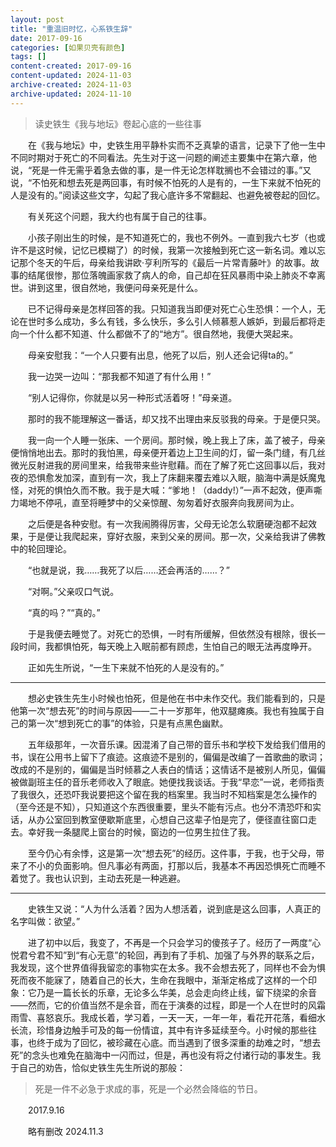 ```yaml
---
layout: post
title: "重温旧时忆，心系铁生辞"
date: 2017-09-16
categories: [如果贝壳有颜色]
tags: []
content-created: 2017-09-16
content-updated: 2024-11-03
archive-created: 2024-11-03
archive-updated: 2024-11-10
---
```


> 读史铁生《我与地坛》卷起心底的一些往事

　　在《我与地坛》中，史铁生用平静朴实而不乏真挚的语言，记录下了他一生中不同时期对于死亡的不同看法。先生对于这一问题的阐述主要集中在第六章，他说，“死是一件无需乎着急去做的事，是一件无论怎样耽搁也不会错过的事。”又说，“不怕死和想去死是两回事，有时候不怕死的人是有的，一生下来就不怕死的人是没有的。”阅读这些文字，勾起了我心底许多不常翻起、也避免被卷起的回忆。

　　有关死这个问题，我大约也有属于自己的往事。

　　小孩子刚出生的时候，是不知道死亡的，我也不例外。一直到我六七岁（也或许不是这时候，记忆已模糊了）的时候，我第一次接触到死亡这一新名词。难以忘记那个冬天的午后，母亲给我讲欧·亨利所写的《最后一片常青藤叶》的故事。故事的结尾很惨，那位落魄画家救了病人的命，自己却在狂风暴雨中染上肺炎不幸离世。讲到这里，很自然地，我便问母亲死是什么。

　　已不记得母亲是怎样回答的我。只知道我当即便对死亡心生恐惧：一个人，无论在世时多么成功，多么有钱，多么快乐，多么引人倾慕惹人嫉妒，到最后都将走向一个什么都不知道、什么都做不了的“地方”。很自然地，我便大哭起来。

　　母亲安慰我：“一个人只要有出息，他死了以后，别人还会记得ta的。”

　　我一边哭一边叫：“那我都不知道了有什么用！”

　　“别人记得你，你就是以另一种形式活着呀！”母亲道。

　　那时的我不能理解这一番话，却又找不出理由来反驳我的母亲。于是便只哭。

　　我一向一个人睡一张床、一个房间。那时候，晚上我上了床，盖了被子，母亲便悄悄地出去。那时的我怕黑，母亲便开着边上卫生间的灯，留一条门缝，有几丝微光反射进我的房间里来，给我带来些许慰藉。而在了解了死亡这回事以后，我对夜的恐惧愈发加深，直到有一次，我上了床翻来覆去难以入眠，脑海中满是妖魔鬼怪，对死的惧怕久而不散。我于是大喊：“爹地！（daddy!）”一声不起效，便声嘶力竭地不停吼，直至将睡梦中的父亲惊醒、匆匆着好衣服奔向我房间为止。

　　之后便是各种安慰。有一次我闹腾得厉害，父母无论怎么软磨硬泡都不起效果，于是便让我爬起来，穿好衣服，来到父亲的房间。那一次，父亲给我讲了佛教中的轮回理论。

　　“也就是说，我……我死了以后……还会再活的……？”

　　“对啊。”父亲叹口气说。

　　“真的吗？”“真的。”

　　于是我便去睡觉了。对死亡的恐惧，一时有所缓解，但依然没有根除，很长一段时间，我都惧怕死，每天晚上入眠前都有顾虑，生怕自己的眼无法再度睁开。

　　正如先生所说，“一生下来就不怕死的人是没有的。”

<hr>

　　想必史铁生先生小时候也怕死，但是他在书中未作交代。我们能看到的，只是他第一次“想去死”的时间与原因——二十一岁那年，他双腿瘫痪。我也有独属于自己的第一次“想到死亡的事”的体验，只是有点黑色幽默。

　　五年级那年，一次音乐课。因混淆了自己带的音乐书和学校下发给我们借用的书，误在公用书上留下了痕迹。这痕迹不是别的，偏偏是改编了一首歌曲的歌词；改成的不是别的，偏偏是当时倾慕之人表白的情话；这情话不是被别人所见，偏偏被做副班主任的音乐老师收入了眼底。她便找我谈话。于我“早恋”一说，老师指责了我很久，还恐吓我说要把这个留在我的档案里。我当时不知档案是怎么操作的（至今还是不知），只知道这个东西很重要，里头不能有污点。也分不清恐吓和实话，从办公室回到教室便歇斯底里，心想自己这辈子怕是完了，便径直往窗口走去。幸好我一条腿爬上窗台的时候，窗边的一位男生拉住了我。

　　至今仍心有余悸，这是第一次“想去死”的经历。这件事，于我，也于父母，带来了不小的负面影响。但凡事必有两面，打那以后，我基本不再因恐惧死亡而睡不着觉了。我也认识到，主动去死是一种逃避。

<hr>

　　史铁生又说：“人为什么活着？因为人想活着，说到底是这么回事，人真正的名字叫做：欲望。”

　　进了初中以后，我变了，不再是一个只会学习的傻孩子了。经历了一两度“心悦君兮君不知”到“有心无意”的轮回，再到有了手机、加强了与外界的联系之后，我发现，这个世界值得我留恋的事物实在太多。我不会想去死了，同样也不会为惧死而夜不能寐了，随着自己的长大，生命在我眼中，渐渐定格成了这样的一个印象：它乃是一篇长长的乐章，无论多么华美，总会走向终止线，留下绕梁的余音——然而，它的价值当然不是余音，而在于演奏的过程，即是一个人在世时的风霜雨雪、喜怒哀乐。我成长着，学习着，一天一天，一年一年，看花开花落，看细水长流，珍惜身边触手可及的每一份情谊，其中有许多延续至今。小时候的那些往事，也终于成为了回忆，被珍藏在心底。而当遇到了很多深重的劫难之时，“想去死”的念头也难免在脑海中一闪而过，但是，再也没有将之付诸行动的事发生。我于自己的劝告，恰似史铁生先生所说的那般：

> 死是一件不必急于求成的事，死是一个必然会降临的节日。

　　2017.9.16

　　略有删改 2024.11.3

